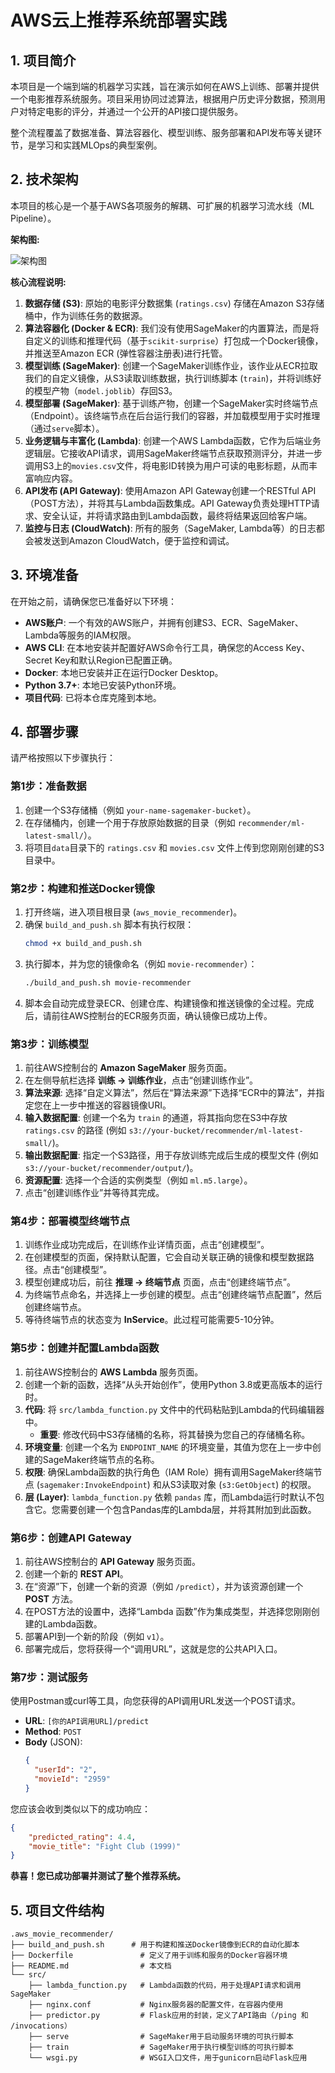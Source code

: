 # AWS云上推荐系统部署实践

## 1. 项目简介

本项目是一个端到端的机器学习实践，旨在演示如何在AWS上训练、部署并提供一个电影推荐系统服务。项目采用协同过滤算法，根据用户历史评分数据，预测用户对特定电影的评分，并通过一个公开的API接口提供服务。

整个流程覆盖了数据准备、算法容器化、模型训练、服务部署和API发布等关键环节，是学习和实践MLOps的典型案例。

## 2. 技术架构

本项目的核心是一个基于AWS各项服务的解耦、可扩展的机器学习流水线（ML Pipeline）。

**架构图:**

![架构图](https://miro.medium.com/v2/resize:fit:1400/1*GolOw7gbylKiDRlp3BSApg.png)

**核心流程说明:**

1.  **数据存储 (S3)**: 原始的电影评分数据集 (`ratings.csv`) 存储在Amazon S3存储桶中，作为训练任务的数据源。
2.  **算法容器化 (Docker & ECR)**: 我们没有使用SageMaker的内置算法，而是将自定义的训练和推理代码（基于`scikit-surprise`）打包成一个Docker镜像，并推送至Amazon ECR (弹性容器注册表)进行托管。
3.  **模型训练 (SageMaker)**: 创建一个SageMaker训练作业，该作业从ECR拉取我们的自定义镜像，从S3读取训练数据，执行训练脚本 (`train`)，并将训练好的模型产物（`model.joblib`）存回S3。
4.  **模型部署 (SageMaker)**: 基于训练产物，创建一个SageMaker实时终端节点（Endpoint）。该终端节点在后台运行我们的容器，并加载模型用于实时推理（通过`serve`脚本）。
5.  **业务逻辑与丰富化 (Lambda)**: 创建一个AWS Lambda函数，它作为后端业务逻辑层。它接收API请求，调用SageMaker终端节点获取预测评分，并进一步调用S3上的`movies.csv`文件，将电影ID转换为用户可读的电影标题，从而丰富响应内容。
6.  **API发布 (API Gateway)**: 使用Amazon API Gateway创建一个RESTful API（POST方法），并将其与Lambda函数集成。API Gateway负责处理HTTP请求、安全认证，并将请求路由到Lambda函数，最终将结果返回给客户端。
7.  **监控与日志 (CloudWatch)**: 所有的服务（SageMaker, Lambda等）的日志都会被发送到Amazon CloudWatch，便于监控和调试。

## 3. 环境准备

在开始之前，请确保您已准备好以下环境：

- **AWS账户**: 一个有效的AWS账户，并拥有创建S3、ECR、SageMaker、Lambda等服务的IAM权限。
- **AWS CLI**: 在本地安装并配置好AWS命令行工具，确保您的Access Key、Secret Key和默认Region已配置正确。
- **Docker**: 本地已安装并正在运行Docker Desktop。
- **Python 3.7+**: 本地已安装Python环境。
- **项目代码**: 已将本仓库克隆到本地。

## 4. 部署步骤

请严格按照以下步骤执行：

### 第1步：准备数据

1.  创建一个S3存储桶（例如 `your-name-sagemaker-bucket`）。
2.  在存储桶内，创建一个用于存放原始数据的目录（例如 `recommender/ml-latest-small/`）。
3.  将项目`data`目录下的 `ratings.csv` 和 `movies.csv` 文件上传到您刚刚创建的S3目录中。

### 第2步：构建和推送Docker镜像

1.  打开终端，进入项目根目录 (`aws_movie_recommender`)。
2.  确保 `build_and_push.sh` 脚本有执行权限：
    ```bash
    chmod +x build_and_push.sh
    ```
3.  执行脚本，并为您的镜像命名（例如 `movie-recommender`）：
    ```bash
    ./build_and_push.sh movie-recommender
    ```
4.  脚本会自动完成登录ECR、创建仓库、构建镜像和推送镜像的全过程。完成后，请前往AWS控制台的ECR服务页面，确认镜像已成功上传。

### 第3步：训练模型

1.  前往AWS控制台的 **Amazon SageMaker** 服务页面。
2.  在左侧导航栏选择 **训练 -> 训练作业**，点击“创建训练作业”。
3.  **算法来源**: 选择“自定义算法”，然后在“算法来源”下选择“ECR中的算法”，并指定您在上一步中推送的容器镜像URI。
4.  **输入数据配置**: 创建一个名为 `train` 的通道，将其指向您在S3中存放 `ratings.csv` 的路径 (例如 `s3://your-bucket/recommender/ml-latest-small/`)。
5.  **输出数据配置**: 指定一个S3路径，用于存放训练完成后生成的模型文件 (例如 `s3://your-bucket/recommender/output/`)。
6.  **资源配置**: 选择一个合适的实例类型（例如 `ml.m5.large`）。
7.  点击“创建训练作业”并等待其完成。

### 第4步：部署模型终端节点

1.  训练作业成功完成后，在训练作业详情页面，点击“创建模型”。
2.  在创建模型的页面，保持默认配置，它会自动关联正确的镜像和模型数据路径。点击“创建模型”。
3.  模型创建成功后，前往 **推理 -> 终端节点** 页面，点击“创建终端节点”。
4.  为终端节点命名，并选择上一步创建的模型。点击“创建终端节点配置”，然后创建终端节点。
5.  等待终端节点的状态变为 **InService**。此过程可能需要5-10分钟。

### 第5步：创建并配置Lambda函数

1.  前往AWS控制台的 **AWS Lambda** 服务页面。
2.  创建一个新的函数，选择“从头开始创作”，使用Python 3.8或更高版本的运行时。
3.  **代码**: 将 `src/lambda_function.py` 文件中的代码粘贴到Lambda的代码编辑器中。
    - **重要**: 修改代码中S3存储桶的名称，将其替换为您自己的存储桶名称。
4.  **环境变量**: 创建一个名为 `ENDPOINT_NAME` 的环境变量，其值为您在上一步中创建的SageMaker终端节点的名称。
5.  **权限**: 确保Lambda函数的执行角色（IAM Role）拥有调用SageMaker终端节点 (`sagemaker:InvokeEndpoint`) 和从S3读取对象 (`s3:GetObject`) 的权限。
6.  **层 (Layer)**: `lambda_function.py` 依赖 `pandas` 库，而Lambda运行时默认不包含它。您需要创建一个包含Pandas库的Lambda层，并将其附加到此函数。

### 第6步：创建API Gateway

1.  前往AWS控制台的 **API Gateway** 服务页面。
2.  创建一个新的 **REST API**。
3.  在“资源”下，创建一个新的资源（例如 `/predict`），并为该资源创建一个 **POST** 方法。
4.  在POST方法的设置中，选择“Lambda 函数”作为集成类型，并选择您刚刚创建的Lambda函数。
5.  部署API到一个新的阶段（例如 `v1`）。
6.  部署完成后，您将获得一个“调用URL”，这就是您的公共API入口。

### 第7步：测试服务

使用Postman或curl等工具，向您获得的API调用URL发送一个POST请求。

- **URL**: `[你的API调用URL]/predict`
- **Method**: `POST`
- **Body** (JSON):
  ```json
  {
    "userId": "2",
    "movieId": "2959"
  }
  ```

您应该会收到类似以下的成功响应：

```json
{
    "predicted_rating": 4.4,
    "movie_title": "Fight Club (1999)"
}
```

**恭喜！您已成功部署并测试了整个推荐系统。**

## 5. 项目文件结构

```
.aws_movie_recommender/
├── build_and_push.sh      # 用于构建和推送Docker镜像到ECR的自动化脚本
├── Dockerfile               # 定义了用于训练和服务的Docker容器环境
├── README.md                # 本文档
└── src/
    ├── lambda_function.py   # Lambda函数的代码，用于处理API请求和调用SageMaker
    ├── nginx.conf           # Nginx服务器的配置文件，在容器内使用
    ├── predictor.py         # Flask应用的封装，定义了API路由（/ping 和 /invocations）
    ├── serve                # SageMaker用于启动服务环境的可执行脚本
    ├── train                # SageMaker用于执行模型训练的可执行脚本
    └── wsgi.py              # WSGI入口文件，用于gunicorn启动Flask应用
```